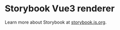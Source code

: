 # Storybook Vue3 renderer

Learn more about Storybook at [storybook.js.org](https://storybook.js.org/?utm_source=readme).
